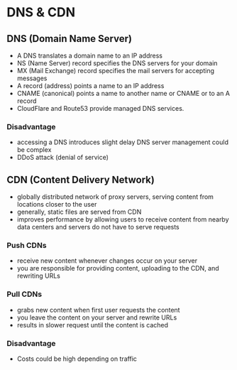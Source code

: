 # DNS & CDN
## DNS (Domain Name Server)
- A DNS translates a domain name to an IP address
- NS (Name Server) record specifies the DNS servers for your domain
- MX (Mail Exchange) record specifies the mail servers for accepting messages
- A record (address) points a name to an IP address
- CNAME (canonical) points a name to another name or CNAME or to an A record
- CloudFlare and Route53 provide managed DNS services. 

### Disadvantage
- accessing a DNS introduces slight delay
DNS server management could be complex
- DDoS attack (denial of service)

## CDN (Content Delivery Network)
- globally distributed network of proxy servers, serving content from locations closer to the user
- generally, static files are served from CDN
- improves performance by allowing users to receive content from nearby data centers and servers do not have to serve requests 
### Push CDNs
- receive new content whenever changes occur on your server
- you are responsible for providing content, uploading to the CDN, and rewriting URLs
### Pull CDNs
- grabs new content when first user requests the content
- you leave the content on your server and rewrite URLs
- results in slower request until the content is cached
### Disadvantage
- Costs could be high depending on traffic
